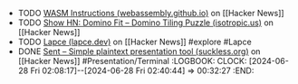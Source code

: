 - TODO [WASM Instructions (webassembly.github.io)](https://news.ycombinator.com/item?id=39419010) on [[Hacker News]]
- TODO [Show HN: Domino Fit – Domino Tiling Puzzle (isotropic.us)](https://news.ycombinator.com/item?id=39420966) on [[Hacker News]]
- TODO [Lapce (lapce.dev)](https://news.ycombinator.com/item?id=39421090) on [[Hacker News]] #explore #Lapce
- DONE [Sent – Simple plaintext presentation tool (suckless.org)](https://news.ycombinator.com/item?id=39421618) on [[Hacker News]] #Presentation/Terminal
  :LOGBOOK:
  CLOCK: [2024-06-28 Fri 02:08:17]--[2024-06-28 Fri 02:40:44] =>  00:32:27
  :END: